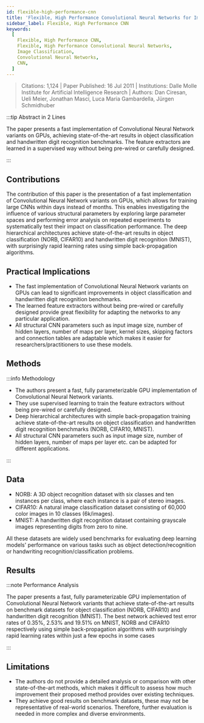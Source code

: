 ```yaml
---
id: flexible-high-performance-cnn
title: 'Flexible, High Performance Convolutional Neural Networks for Image Classification'
sidebar_label: Flexible, High Performance CNN
keywords:
  [
    Flexible, High Performance CNN,
    Flexible, High Performance Convolutional Neural Networks,
    Image Classification,
    Convolutional Neural Networks,
    CNN,
  ]
---
```


> Citations: 1,124 | Paper Published: 16 Jul 2011 | Institutions: Dalle Molle Institute for Artificial Intelligence Research | Authors: Dan Ciresan, Ueli Meier, Jonathan Masci, Luca Maria Gambardella, Jürgen Schmidhuber

<!-- Prettier doesn't change this -->
:::tip Abstract in 2 Lines

The paper presents a fast implementation of Convolutional Neural Network variants on GPUs, achieving state-of-the-art results in object classification and handwritten digit recognition benchmarks. The feature extractors are learned in a supervised way without being pre-wired or carefully designed.

:::


## Contributions 

The contribution of this paper is the presentation of a fast implementation of Convolutional Neural Network variants on GPUs, which allows for training large CNNs within days instead of months. This enables investigating the influence of various structural parameters by exploring large parameter spaces and performing error analysis on repeated experiments to systematically test their impact on classification performance. The deep hierarchical architectures achieve state-of-the-art results in object classification (NORB, CIFAR10) and handwritten digit recognition (MNIST), with surprisingly rapid learning rates using simple back-propagation algorithms.

## Practical Implications

- The fast implementation of Convolutional Neural Network variants on GPUs can lead to significant improvements in object classification and handwritten digit recognition benchmarks.
- The learned feature extractors without being pre-wired or carefully designed provide great flexibility for adapting the networks to any particular application.
- All structural CNN parameters such as input image size, number of hidden layers, number of maps per layer, kernel sizes, skipping factors and connection tables are adaptable which makes it easier for researchers/practitioners to use these models.


## Methods
<!-- Prettier doesn't change this -->
:::info Methodology

- The authors present a fast, fully parameterizable GPU implementation of Convolutional Neural Network variants.
- They use supervised learning to train the feature extractors without being pre-wired or carefully designed.
- Deep hierarchical architectures with simple back-propagation training achieve state-of-the-art results on object classification and handwritten digit recognition benchmarks (NORB, CIFAR10, MNIST).
- All structural CNN parameters such as input image size, number of hidden layers, number of maps per layer etc. can be adapted for different applications.

:::

## Data

- NORB: A 3D object recognition dataset with six classes and ten instances per class, where each instance is a pair of stereo images.
- CIFAR10: A natural image classification dataset consisting of 60,000 color images in 10 classes (6k/images).
- MNIST: A handwritten digit recognition dataset containing grayscale images representing digits from zero to nine.

All these datasets are widely used benchmarks for evaluating deep learning models' performance on various tasks such as object detection/recognition or handwriting recognition/classification problems.

## Results
<!-- Prettier doesn't change this -->
:::note Performance Analysis

The paper presents a fast, fully parameterizable GPU implementation of Convolutional Neural Network variants that achieve state-of-the-art results on benchmark datasets for object classification (NORB, CIFAR10) and handwritten digit recognition (MNIST). The best network achieved test error rates of 0.35%, 2.53% and 19.51% on MNIST, NORB and CIFAR10 respectively using simple back-propagation algorithms with surprisingly rapid learning rates within just a few epochs in some cases

:::


## Limitations

- The authors do not provide a detailed analysis or comparison with other state-of-the-art methods, which makes it difficult to assess how much improvement their proposed method provides over existing techniques.
- They achieve good results on benchmark datasets, these may not be representative of real-world scenarios. Therefore, further evaluation is needed in more complex and diverse environments.



